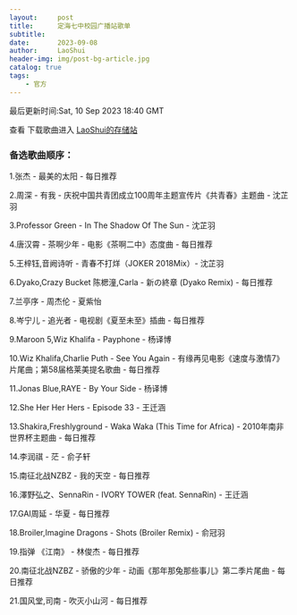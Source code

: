 ```yaml
---
layout:     post
title:      定海七中校园广播站歌单
subtitle:   
date:       2023-09-08
author:     LaoShui
header-img: img/post-bg-article.jpg
catalog: true
tags:
    - 官方
---
```


最后更新时间:Sat, 10 Sep 2023 18:40 GMT

查看 下载歌曲进入 [LaoShui的存储站](https://cloud.dh7zoj.top)

### 备选歌曲顺序：
1.张杰 - 最美的太阳 - 每日推荐

2.周深 - 有我 - 庆祝中国共青团成立100周年主题宣传片《共青春》主题曲  - 沈芷羽

3.Professor Green - In The Shadow Of The Sun - 沈芷羽

4.唐汉霄 - 茶啊少年 - 电影《茶啊二中》态度曲 - 每日推荐

5.王梓钰,音阙诗听 - 青春不打烊（JOKER 2018Mix）- 沈芷羽

6.Dyako,Crazy Bucket 陈楒潼,Carla - 新の終章 (Dyako Remix) - 每日推荐

7.兰亭序 - 周杰伦 - 夏紫怡

8.岑宁儿 - 追光者 - 电视剧《夏至未至》插曲 - 每日推荐

9.Maroon 5,Wiz Khalifa - Payphone - 杨译博

10.Wiz Khalifa,Charlie Puth - See You Again - 有缘再见电影《速度与激情7》片尾曲；第58届格莱美提名歌曲 - 每日推荐

11.Jonas Blue,RAYE - By Your Side - 杨译博

12.She Her Her Hers - Episode 33 - 王迁涵

13.Shakira,Freshlyground - Waka Waka (This Time for Africa) - 2010年南非世界杯主题曲 - 每日推荐

14.李润祺 - 茫 - 俞子轩

15.南征北战NZBZ - 我的天空 - 每日推荐

16.澤野弘之、SennaRin - IVORY TOWER (feat. SennaRin) - 王迁涵

17.GAI周延 - 华夏 - 每日推荐

18.Broiler,Imagine Dragons - Shots (Broiler Remix) - 俞冠羽

19.指弹 《江南》 - 林俊杰 - 每日推荐

20.南征北战NZBZ - 骄傲的少年 - 动画《那年那兔那些事儿》第二季片尾曲 - 每日推荐

21.国风堂,司南 - 吹灭小山河 - 每日推荐
